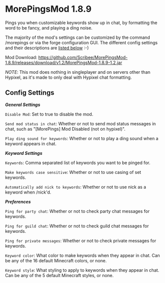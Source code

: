 # MorePingsMod 1.8.9
Pings you when customizable keywords show up in chat, by formatting the word to be fancy, and playing a ding noise.

The majority of the mod's settings can be customized by the command /morepings or via the forge configuration GUI. The different config settings and their descriptions are [listed below](https://github.com/Scribee/MorePingsMod-1.8.9#config-settings) :-)

Mod Download: https://github.com/Scribee/MorePingsMod-1.8.9/releases/download/v1.2/MorePingsMod-1.8.9-1.2.jar

_NOTE_: This mod does nothing in singleplayer and on servers other than Hypixel, as it's made to only deal with Hypixel chat formatting.

## Config Settings

**_General Settings_**

`Disable Mod`: Set to true to disable the mod.

`Send mod status in chat`: Whether or not to send mod status messages in chat, such as "[MorePings] Mod Disabled (not on hypixel)".

`Play ding sound for keywords`: Whether or not to play a ding sound when a keyword appears in chat.


**_Keyword Settings_**

`Keywords`: Comma separated list of keywords you want to be pinged for.

`Make keywords case sensitive`: Whether or not to use casing of set keywords.

`Automatically add nick to keywords`: Whether or not to use nick as a keyword when /nick'd.


**_Preferences_**

`Ping for party chat`: Whether or not to check party chat messages for keywords.

`Ping for guild chat`: Whether or not to check guild chat messages for keywords.

`Ping for private messages`: Whether or not to check private messages for keywords.

`Keyword color`: What color to make keywords when they appear in chat. Can be any of the 16 default Minecraft colors, or none.

`Keyword style`: What styling to apply to keywords when they appear in chat. Can be any of the 5 default Minecraft styles, or none.
